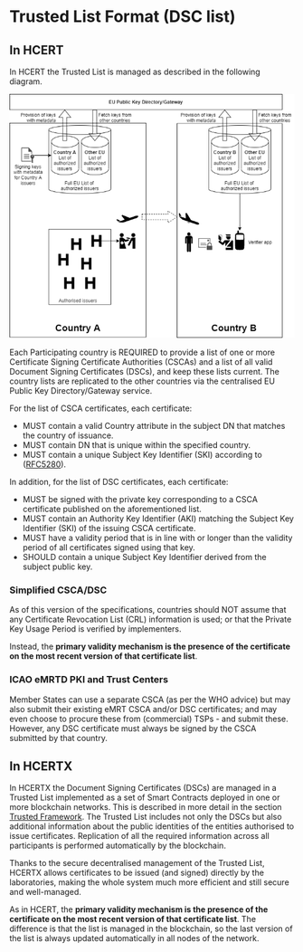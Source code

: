 # Trusted List Format (DSC list)

## In HCERT

In HCERT the Trusted List is managed as described in the following diagram.

![Trusted Lists replication](ehealth_PKD.png)

Each Participating country is REQUIRED to provide a list of one or more Certificate Signing Certificate Authorities (CSCAs) and a list of all valid Document Signing Certificates (DSCs), and keep these lists current. The country lists are replicated to the other countries via the centralised EU Public Key Directory/Gateway service.

For the list of CSCA certificates, each certificate:

- MUST contain a valid Country attribute in the subject DN that matches the country of issuance.
- MUST contain DN that is unique within the specified country.
- MUST contain a unique Subject Key Identifier (SKI) according to ([RFC5280](https://tools.ietf.org/html/rfc5280)).

In addition, for the list of DSC certificates, each certificate:

- MUST be signed with the private key corresponding to a CSCA certificate published on the aforementioned list.
- MUST contain an Authority Key Identifier (AKI) matching the Subject Key Identifier (SKI) of the issuing CSCA certificate.
- MUST have a validity period that is in line with or longer than the validity period of all certificates signed using that key.
- SHOULD contain a unique Subject Key Identifier derived from the subject public key.

### Simplified CSCA/DSC

As of this version of the specifications, countries should NOT assume that any Certificate Revocation List (CRL) information is used; or that the Private Key Usage Period is verified by implementers.

Instead, the **primary validity mechanism is the presence of the certificate on the most recent version of that certificate list**.

### ICAO eMRTD PKI and Trust Centers

Member States can use a separate CSCA (as per the WHO advice) but may also submit their existing eMRT CSCA and/or DSC certificates; and may even choose to procure these from (commercial) TSPs - and submit these. However, any DSC certificate must always be signed by the CSCA submitted by that country.


## In HCERTX

In HCERTX the Document Signing Certificates (DSCs) are managed in a Trusted List implemented as a set of Smart Contracts deployed in one or more blockchain networks. This is described in more detail in the section [Trusted Framework](../trustframework/tf-overview.md).
The Trusted List includes not only the DSCs but also additional information about the public identities of the entities authorised to issue certificates. Replication of all the required information across all participants is performed automatically by the blockchain.

Thanks to the secure decentralised management of the Trusted List, HCERTX allows certificates to be issued (and signed) directly by the laboratories, making the whole system much more efficient and still secure and well-managed.  

As in HCERT, the **primary validity mechanism is the presence of the certificate on the most recent version of that certificate list**. The difference is that the list is managed in the blockchain, so the last version of the list is always updated automatically in all nodes of the network.